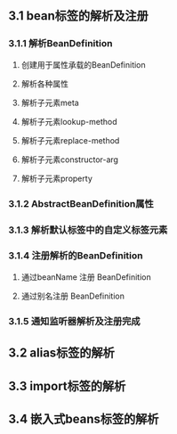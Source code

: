 ## 3.1 **bean标签的解析及注册**

### 3.1.1 解析BeanDefinition

1. 创建用于属性承载的BeanDefinition

2. 解析各种属性

3. 解析子元素meta

4. 解析子元素lookup-method

5. 解析子元素replace-method

6. 解析子元素constructor-arg

7. 解析子元素property

### 3.1.2 AbstractBeanDefinition属性

### 3.1.3 解析默认标签中的自定义标签元素

### 3.1.4 注册解析的BeanDefinition

1. 通过beanName 注册 BeanDefinition

2. 通过别名注册 BeanDefinition

### 3.1.5 通知监听器解析及注册完成

## 3.2 **alias标签的解析**

## 3.3 **import标签的解析**

## 3.4 **嵌入式beans标签的解析**
